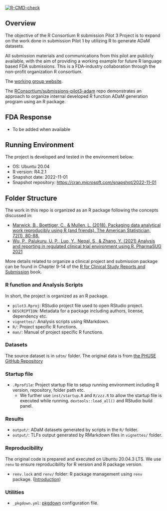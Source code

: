 <!-- badges: start -->

[![R-CMD-check](https://github.com/RConsortium/submissions-pilot1/workflows/R-CMD-check/badge.svg)](https://rconsortium.github.io/submissions-pilot1/)
<!-- badges: end -->

## Overview

The objective of the R Consortium R submission Pilot 3 Project is to expand on the work done in submission Pilot 1 by utilizing R to generate ADaM datasets.

All submission materials and communications from this pilot are publicly available, 
with the aim of providing a working example for future R language based FDA submissions.
This is a FDA-industry collaboration through the non-profit organization R consortium.

The [working group website](https://rconsortium.github.io/submissions-wg/).

The [RConsortium/submissions-pilot3-adam](https://github.com/RConsortium/submissions-pilot3-adam) repo demonstrates an approach to organize internal developed R function ADaM generation program using an R package. 

## FDA Response 

 - To be added when available

## Running Environment 

The project is developed and tested in the environment below:

- OS: Ubuntu 20.04
- R version: R4.2.1
- Snapshot date: 2022-11-01
- Snapshot repository: https://cran.microsoft.com/snapshot/2022-11-01

## Folder Structure 

The work in this repo is organized as an R package following the concepts discussed in:

- [Marwick, B., Boettiger, C., & Mullen, L. (2018). Packaging data analytical work reproducibly using R (and friends). The American Statistician, 72(1), 80-88.](https://peerj.com/preprints/3192/)
- [Wu, P., Palukuru, U. P., Luo, Y., Nepal, S., & Zhang, Y. (2021) Analysis and reporting in regulated clinical trial environment using R. PharmaSUG 2021](https://www.pharmasug.org/proceedings/2021/AD/PharmaSUG-2021-AD-079.pdf)

More details related to organize a clinical project and submission package can be found in Chapter 9-14
of the  [R for Clinical Study Reports and Submission](https://r4csr.org/index.html) book.

### R function and Analysis Scripts 

In short, the project is organized as an R package. 

- `pilot3.Rproj`: RStudio project file used to open RStudio project.
- `DESCRIPTION`: Metadata for a package including authors, license, dependency etc.
- `vignettes/`: Analysis scripts using RMarkdown.
- `R/`: Project specific R functions.
- `man/`: Manual of project specific R functions. 

### Datasets

The source dataset is in `sdtm/` folder. The original data is from [the PHUSE GitHub Repository](https://github.com/phuse-org/phuse-scripts/blob/master/data/adam/TDF_ADaM_v1.0.zip)

### Startup file 
- `.Rprofile`: Project startup file to setup running environment including R version, repository, folder path etc. 
  - We further use `inst/startup.R` and `R/zzz.R` to allow the startup file is executed while running. `devtools::load_all()` and RStudio build panel. 
  
### Results 

- `output/`: ADaM datasets generated by scripts in the `R/` folder.
- `output/`: TLFs output generated by RMarkdown files in `vignettes/` folder. 

### Reproducibility

The original code is prepared and executed on Ubuntu 20.04.3 LTS.
We use `renv` to ensure reproducibility for R version and R package version. 

- `renv.lock` and `renv/` folder: R package management using `renv` package. ([Introduction](https://rstudio.github.io/renv/articles/renv.html))

### Utilities

- `_pkgdown.yml`: [pkgdown](https://pkgdown.r-lib.org/articles/pkgdown.html) configuration file.

